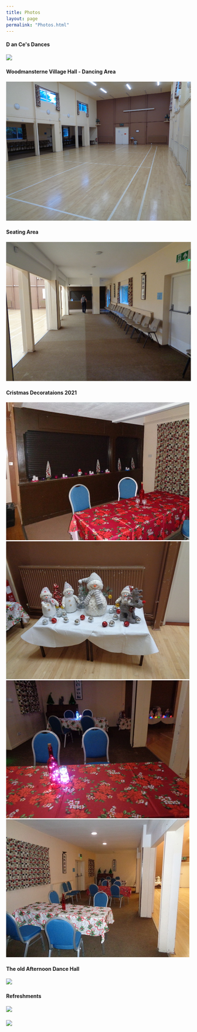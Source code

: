 ```yaml
---
title: Photos
layout: page
permalink: "Photos.html"
---
```

<article class="grid_12 center-text">
  <h4>D an Ce's Dances</h4>
<img src="images/Lights_flashing.gif" class="padded-bottom"/>
</article>

<article class="grid_12 Visible center-text">
<h4>Woodmansterne Village Hall - Dancing Area</h4>
<img src="images/WVH_Hall_from_door.JPG" class="padded-bottom"/>
<h4>Seating Area</h4>
  <img src="images/WVH_Seating_area.JPG" class="padded-bottom"/>
</article>

<article class="grid_6 Visible center-text">
<h4>Cristmas Decorataions 2021</h4>
<img src="images/Christmas_decorationsb.JPG" class="padded-bottom"/>
<img src="images/Christmas_decorations_2b.JPG" class="padded-bottom"/>
</article>

<article class="grid_6 Visible center-text">
  <img src="images/Christmas_tablesb.JPG" class="padded-bottom"/>
  <img src="images/Christmas_tables_2b.JPG" class="padded-bottom"/>
</article>


<article class="grid_12 Visible center-text">
<h4>The old Afternoon Dance Hall</h4>
<img src="images/HALL.jpg" class="padded-bottom"/>

<h4>Refreshments</h4>
<img src="images/D_and_Cs_004.jpg" class="padded-bottom"/>
<h4></h4>
<img src="images/2015_May_0111.jpg" class="padded-bottom"/>
</article>





